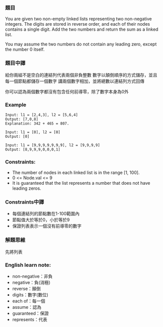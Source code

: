 ### 題目
You are given two non-empty linked lists representing two non-negative integers. The digits are stored in reverse order, and each of their nodes contains a single digit. Add the two numbers and return the sum as a linked list.

You may assume the two numbers do not contain any leading zero, except the number 0 itself.

### 題目中譯
給你兩組不是空白的連結列代表兩個非負整數
數字以顛倒順序的方式儲存，並且每一個節點都儲存一個數字
講兩個數字相加，並將總數以連結列方式回傳

你可以認為兩個數字都沒有包含任何前導零，除了數字本身為0外

### Example
```
Input: l1 = [2,4,3], l2 = [5,6,4]
Output: [7,0,8]
Explanation: 342 + 465 = 807.
```

```
Input: l1 = [0], l2 = [0]
Output: [0]
```

```
Input: l1 = [9,9,9,9,9,9,9], l2 = [9,9,9,9]
Output: [8,9,9,9,0,0,0,1]
```

### Constraints:
- The number of nodes in each linked list is in the range [1, 100].
- 0 <= Node.val <= 9
- It is guaranteed that the list represents a number that does not have leading zeros.

### Constraints中譯
- 每個連結列的節點數在1-100範圍內
- 節點值大於等於0，小於等於9
- 保證列表表示一個沒有前導零的數字

### 解題思維
先將列表

### English learn note:
- non-negative：非負
- negative：負(消極)
- reverse：顛倒
- digits：數字(數位)
- each of：每一個
- assume：認為
- guaranteed：保證
- represents：代表
